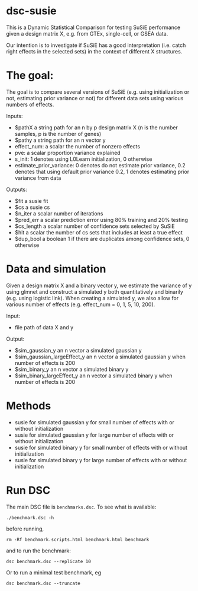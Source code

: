 # dsc-susie

This is a Dynamic Statistical Comparison for testing SuSiE performance given a design matrix X, e.g. from GTEx, single-cell, or GSEA data.

Our intention is to investigate if SuSiE has a good interpretation (i.e. catch right effects in the selected sets) in the context of different X structures.

# The goal:

The goal is to compare several versions of SuSiE (e.g. using initialization or not, estimating prior variance or not) for different data sets using various numbers of effects. 

Inputs:

  - $pathX a string path for an n by p design matrix X (n is the number samples, p is the number of genes) 
  - $pathy a string path for an n vector y 
  - effect_num: a scalar the number of nonzero effects
  - pve: a scalar proportion variance explained
  - s_init: 1 denotes using L0Learn initialization, 0 otherwise
  - estimate_prior_variance: 0 denotes do not estimate prior variance, 0.2 denotes that using default prior variance 0.2, 1 denotes estimating prior variance from data
  
Outputs:

  - $fit a susie fit
  - $cs a susie cs
  - $n_iter a scalar number of iterations
  - $pred_err a scalar prediction error using 80% training and 20% testing
  - $cs_length a scalar number of confidence sets selected by SuSiE
  - $hit a scalar the number of cs sets that includes at least a true effect
  - $dup_bool a boolean 1 if there are duplicates among confidence sets, 0 otherwise 
  
# Data and simulation

Given a design matrix X and a binary vector y, we estimate the variance of y using glmnet and construct a simulated y both quantitatively and binarily (e.g. using logistic link). When creating a simulated y, we also allow for various number of effects (e.g. effect_num = 0, 1, 5, 10, 200). 

Input:
  - file path of data X and y

Output:
  - $sim_gaussian_y an n vector a simulated gaussian y
  - $sim_gaussian_largeEffect_y an n vector a simulated gaussian y when number of effects is 200
  - $sim_binary_y an n vector a simulated binary y
  - $sim_binary_largeEffect_y an n vector a simulated binary y when number of effects is 200

# Methods

  - susie for simulated gaussian y for small number of effects with or without initialization
  - susie for simulated gaussian y for large number of effects with or without initialization
  - susie for simulated binary y for small number of effects with or without initialization
  - susie for simulated binary y for large number of effects with or without initialization

# Run DSC

The main DSC file is `benchmarks.dsc`. To see what is available:

```
./benchmark.dsc -h
```

before running, 
```
rm -Rf benchmark.scripts.html benchmark.html benchmark

```

and to run the benchmark:

```
dsc benchmark.dsc --replicate 10
```

Or to run a minimal test benchmark, eg
```
dsc benchmark.dsc --truncate
```

